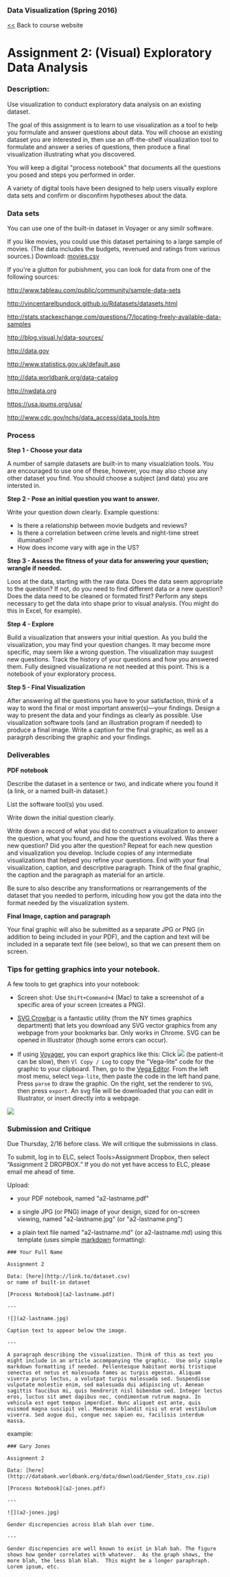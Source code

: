 ### Data Visualization (Spring 2016)[<<](http://datavis-sp16.github.io/) Back to course website
# Assignment 2: (Visual) Exploratory Data Analysis### Description: 
Use visualization to conduct exploratory data analysis on an existing dataset.

The goal of this assignment is to learn to use visualization as a tool to help you formulate and answer questions about data.  You will choose an existing dataset you are interested in, then use an off-the-shelf visualization tool to formulate and answer a series of questions, then produce a final visualization illustrating what you discovered.

You will keep a digital "process notebook" that documents all the questions you posed and steps you performed in order.A variety of digital tools have been designed to help users visually explore data sets and confirm or disconfirm hypotheses about the data. 

### Data sets

You can use one of the built-in dataset in Voyager or any similr software.  

If you like movies, you could use this dataset pertaining to a large sample of movies. (The data includes the budgets, revenued and ratings from various sources.) Download: [movies.csv](../datasets/movies.csv)
If you're a glutton for pubishment, you can look for data from one of the following sources:
http://www.tableau.com/public/community/sample-data-sets

http://vincentarelbundock.github.io/Rdatasets/datasets.html

http://stats.stackexchange.com/questions/7/locating-freely-available-data-samples

http://blog.visual.ly/data-sources/

http://data.gov 

http://www.statistics.gov.uk/default.asp

http://data.worldbank.org/data-catalog

http://nwdata.org

https://usa.ipums.org/usa/

http://www.cdc.gov/nchs/data_access/data_tools.htm


### Process

**Step 1 - Choose your data**  

A number of sample datasets are built-in to many visualziation tools.  You are encouraged to use one of these, however, you may also chose any other dataset you find. You should choose a subject (and data) you are intersted in.

**Step 2 - Pose an initial question you want to answer.**

Write your question down clearly.  Example questions: 

- Is there a relationship between movie budgets and reviews?  
- Is there a correlation between crime levels and night-time street illumination?  
- How does income vary with age in the US?

**Step 3 - Assess the fitness of your data for answering your question; wrangle if needed.**

Loos at the data, starting with the raw data. Does the data seem appropriate to the question? If not, do you need to find different data or a new question? Does the  data need to be cleaned or formated first? Perform any steps necessary to get the data into shape prior to visual analysis.  (You might do this in Excel, for example).

**Step 4 - Explore**

Build a visualization that answers your initial question. As you build the visualization, you may find your question changes. It may become more specific, may seem like a wrong question. The visualization may suugest new questions. Track the history of your questions and how you answered them. Fully designed visualizationa re not needed at this point. This is a notebook of your exploratory process.

**Step 5 - Final Visualization**

After answering all the questions you have to your satisfaction, think of a way to word the final or most important answer(s)—your findings. Design a way to present the data and your findings as clearly as possible. Use visualization software tools (and an illustration program if needed) to produce a final image.  Write a caption for the final graphic, as well as a paragrph describing the graphic and your findings.


### Deliverables

**PDF notebook**

Describe the dataset in a sentence or two, and indicate where you found it (a link, or a named built-in dataset.)

List the software tool(s) you used.

Write down the initial question clearly. 

Write down a record of what you did to construct a visualization to answer the question, what you found, and how the questions evolved. Was there a new question?  Did you alter the question? Repeat for each new question and visualization you develop. Include copies of any intermediate visualizations that helped you refine your questions. End with your final visualization, caption, and descriptive paragraph. Think of the final graphic, the caption and the paragraph as material for an article.

Be sure to also describe any transformations or rearrangements of the dataset that you needed to perform, inlcuding how you got the data into the format needed by the visualization system. 

**Final Image, caption and paragraph**

Your final graphic will also be submitted as a separate JPG or PNG (in addition to being included in your PDF), and the caption and text will be included in a separate text file (see below), so that we can present them on screen.

### Tips for getting graphics into your notebook.

A few tools to get graphics into your notebook:

- Screen shot:  Use ```Shift+Command+4``` (Mac) to take a screenshot of a specific area of your screen (creates a PNG).  

- [SVG Crowbar](http://nytimes.github.io/svg-crowbar/) is a fantastic utility (from the NY times graphics department) that lets you download any SVG vector graphics from any webpage from your bookmarks bar. Only works in Chrome.  SVG can be opened in Illustrator (though some errors can occur).

- If using [Voyager](http://vega.github.io/voyager/), you can export graphics like this:  Click ![](wrench.png) (be patient–it can be slow), then ```Vl Copy / Log``` to copy the "Vega-lite" code for the graphic to your clipboard.  Then, go to the [Vega Editor](http://vega.github.io/vega-edotor/).  From the left most menu, select ```Vega-lite```, then paste the code in the left hand pane.  Press ```parse``` to draw the graphic.  On the right, set the renderer to ```SVG```, then press ```export```. An svg file will be downloaded that you can edit in Illustrator, or insert directly into a webpage.

![](vega-editor.png)

### Submission and CritiqueDue Thursday, 2/16 before class.  We will critique the submissions in class.  To submit, log in to ELC, select Tools>Assignment Dropbox, then select “Assignment 2 DROPBOX.” If you do not yet have access to ELC, please email me ahead of time.Upload:

- your PDF notebook, named "a2-lastname.pdf"

- a single JPG (or PNG) image of your design, sized for on-screen viewing, named "a2-lastname.jpg" (or "a2-lastname.png")

- a plain text file named "a2-lastname.md" (or a2-lastname.md) using this template (uses simple [markdown](https://help.github.com/articles/markdown-basics/) formatting):

```
### Your Full Name

Assignment 2

Data: [here](http://link.to/dataset.csv)  
or name of built-in dataset

[Process Notebook](a2-lastname.pdf)

---

![](a2-lastname.jpg)

Caption text to appear below the image.

---

A paragraph describing the visualization. Think of this as text you might include in an article accompanying the graphic.  Use only simple markdown formatting if needed. Pellentesque habitant morbi tristique senectus et netus et malesuada fames ac turpis egestas. Aliquam viverra purus lectus, a volutpat turpis malesuada sed. Suspendisse vulputate molestie enim, sed malesuada dui adipiscing ut. Aenean sagittis faucibus mi, quis hendrerit nisl bibendum sed. Integer lectus eros, luctus sit amet dapibus nec, condimentum rutrum magna. In vehicula est eget tempus imperdiet. Nunc aliquet est ante, quis euismod magna suscipit vel. Maecenas blandit nisi ut erat vestibulum viverra. Sed augue dui, congue nec sapien eu, facilisis interdum massa.
```

example:

```
### Gary Jones

Assignment 2

Data: [here](http://databank.worldbank.org/data/download/Gender_Stats_csv.zip)  

[Process Notebook](a2-jones.pdf)

---

![](a2-jones.jpg)

Gender discrepencies across blah blah over time.  

---

Gender discrepencies are well known to exist in blah bah. The figure shows how gender correlates with whatever.  As the graph shows, the more blah, the less blah blah.  This might be a longer paraphraph.  Lorem ipsum, etc.  
```

